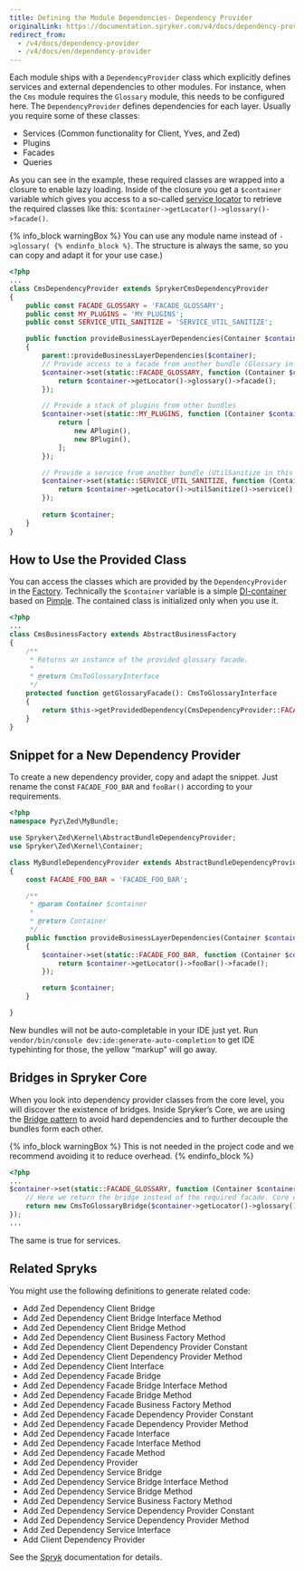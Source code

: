 ```yaml
---
title: Defining the Module Dependencies- Dependency Provider
originalLink: https://documentation.spryker.com/v4/docs/dependency-provider
redirect_from:
  - /v4/docs/dependency-provider
  - /v4/docs/en/dependency-provider
---
```


Each module ships with a `DependencyProvider` class which explicitly defines services and external dependencies to other modules. For instance, when the `Cms` module requires the `Glossary` module, this needs to be configured here. The `DependencyProvider` defines dependencies for each layer. Usually you require some of these classes:

* Services (Common functionality for Client, Yves, and Zed)
* Plugins
* Facades
* Queries

As you can see in the example, these required classes are wrapped into a closure to enable lazy loading. Inside of the closure you get a `$container` variable which gives you access to a so-called [service locator](https://en.wikipedia.org/wiki/Service_locator_pattern) to retrieve the required classes like this: `$container->getLocator()->glossary()->facade()`.

{% info_block warningBox %}
You can use any module name instead of `->glossary(
{% endinfo_block %}`. The structure is always the same, so you can copy and adapt it for your use case.)

```php
<?php
...
class CmsDependencyProvider extends SprykerCmsDependencyProvider
{
    public const FACADE_GLOSSARY = 'FACADE_GLOSSARY';
    public const MY_PLUGINS = 'MY_PLUGINS';
    public const SERVICE_UTIL_SANITIZE = 'SERVICE_UTIL_SANITIZE';

    public function provideBusinessLayerDependencies(Container $container): Container
    {
        parent::provideBusinessLayerDependencies($container);
        // Provide access to a facade from another bundle (Glossary in this example)
        $container->set(static::FACADE_GLOSSARY, function (Container $container) {
            return $container->getLocator()->glossary()->facade();
        });

        // Provide a stack of plugins from other bundles
        $container->set(static::MY_PLUGINS, function (Container $container) {
            return [
                new APlugin(),
                new BPlugin(),
            ];
        });

        // Provide a service from another bundle (UtilSanitize in this example)
        $container->set(static::SERVICE_UTIL_SANITIZE, function (Container $container) {
            return $container->getLocator()->utilSanitize()->service();
        });
        
        return $container;
    }
}
```

## How to Use the Provided Class

You can access the classes which are provided by the `DependencyProvider` in the [Factory](/docs/scos/dev/developer-guides/202001.0/development-guide/back-end/data-manipulation/data-enrichment/factory/factory). Technically the `$container` variable is a simple [DI-container](http://martinfowler.com/articles/injection.html) based on [Pimple](http://pimple.sensiolabs.org/). The contained class is initialized only when you use it.

```php
<?php
...
class CmsBusinessFactory extends AbstractBusinessFactory
{
    /**
     * Returns an instance of the provided glossary facade.
     *
     * @return CmsToGlossaryInterface
     */
    protected function getGlossaryFacade(): CmsToGlossaryInterface
    {
        return $this->getProvidedDependency(CmsDependencyProvider::FACADE_GLOSSARY);
    }
}
```

## Snippet for a New Dependency Provider
To create a new dependency provider, copy and adapt the snippet. Just rename the const `FACADE_FOO_BAR` and `fooBar()` according to your requirements.

```php
<?php
namespace Pyz\Zed\MyBundle;

use Spryker\Zed\Kernel\AbstractBundleDependencyProvider;
use Spryker\Zed\Kernel\Container;

class MyBundleDependencyProvider extends AbstractBundleDependencyProvider
{
    const FACADE_FOO_BAR = 'FACADE_FOO_BAR';

    /**
     * @param Container $container
     *
     * @return Container
     */
    public function provideBusinessLayerDependencies(Container $container): Container
    {
        $container->set(static::FACADE_FOO_BAR, function (Container $container) {
            return $container->getLocator()->fooBar()->facade();
        });

        return $container;
    }

}
```

New bundles will not be auto-completable in your IDE just yet. Run `vendor/bin/console dev:ide:generate-auto-completion` to get IDE typehinting for those, the yellow “markup” will go away.

## Bridges in Spryker Core
When you look into dependency provider classes from the core level, you will discover the existence of bridges. Inside Spryker’s Core, we are using the [Bridge pattern](https://en.wikipedia.org/wiki/Bridge_pattern) to avoid hard dependencies and to further decouple the bundles form each other.

{% info_block warningBox %}
This is not needed in the project code and we recommend avoiding it to reduce overhead.
{% endinfo_block %}

```php
<?php
...
$container->set(static::FACADE_GLOSSARY, function (Container $container) {
    // Here we return the bridge instead of the required facade. Core only!
    return new CmsToGlossaryBridge($container->getLocator()->glossary()->facade());
});
...
```

The same is true for services.

## Related Spryks
You might use the following definitions to generate related code:

* Add Zed Dependency Client Bridge
* Add Zed Dependency Client Bridge Interface Method
* Add Zed Dependency Client Bridge Method
* Add Zed Dependency Client Business Factory Method
* Add Zed Dependency Client Dependency Provider Constant
* Add Zed Dependency Client Dependency Provider Method
* Add Zed Dependency Client Interface
* Add Zed Dependency Facade Bridge
* Add Zed Dependency Facade Bridge Interface Method
* Add Zed Dependency Facade Bridge Method
* Add Zed Dependency Facade Business Factory Method
* Add Zed Dependency Facade Dependency Provider Constant
* Add Zed Dependency Facade Dependency Provider Method
* Add Zed Dependency Facade Interface
* Add Zed Dependency Facade Interface Method
* Add Zed Dependency Facade Method
* Add Zed Dependency Provider
* Add Zed Dependency Service Bridge
* Add Zed Dependency Service Bridge Interface Method
* Add Zed Dependency Service Bridge Method
* Add Zed Dependency Service Business Factory Method
* Add Zed Dependency Service Dependency Provider Constant
* Add Zed Dependency Service Dependency Provider Method
* Add Zed Dependency Service Interface
* Add Client Dependency Provider

See the [Spryk](https://documentation.spryker.com/v4/docs/spryk-201903) documentation for details.
